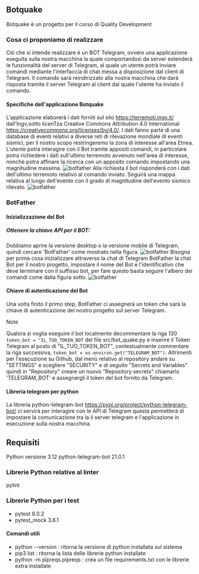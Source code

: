 ## Botquake
Botquake è un progetto per il corso di Quality Development
### Cosa ci proponiamo di realizzare
Ciò che si intende realizzare è un BOT Telegram, ovvero una applicazione eseguita sulla nostra macchina la quale comportandosi da server estenderà le funzionalità del server di Telegram, al quale un utente potrà inviare comandi mediante l'interfaccia di chat messa a disposizione dal client di Telegram. Il comando sarà reindirizzato alla nostra macchina che darà risposta tramite il server Telegram al client dal quale l'utente ha inviato il comando.
#### Specifiche dell'applicazione Botquake
L'applicazione elaborerà i dati forniti sul sito https://terremoti.ingv.it/ dall'Ingv,sotto licenTza Creative Commons Attribution 4.0 International https://creativecommons.org/licenses/by/4.0/.
I dati fanno parte di una database di eventi relativi a diverse reti di rilevazione mondiale di eventi sismici, per il nostro scopo restringeremo la zona di interesse all'area Etnea.
L'utente potrà interagire con il Bot tramite appositi comandi, in particolare potra richiedere i dati sull'ultimo terremoto avvenuto nell'area di interesse, nonchè potra affinare la ricerca con un apposito comando impostando una magnitudine massima.
![botfather](images/botquake_01.jpg)
Alla richiesta il bot risponderà con i dati dell'ultimo terremoto relativo al comando inviato.
Seguirà una mappa relativa al luogo dell'evento con il grado di magnitudine dell'evento sismico rilevato.
![botfather](images/botquake_02.jpg)


 
### BotFather 
#### Inizializzazione del Bot
##### Ottenere la chiave API per il BOT:
Dobbiamo aprire la versione desktop o la versione mobile di Telegram, quindi cercare 'BotFather' come mostrato nella figura.
![botfather](images/botfather_01.jpg)
Bisogna per prima cosa inizializzare attraverso la chat di Telegram BotFather la chat Bot per il nostro progetto, impostare il nome del Bot e l'identificativo che deve terminare con il suffisso bot, per fare questo basta seguire l'albero dei comandi come dalla figura sotto.
![botfather](images/botfather_02.jpg)
#### Chiave di autenticazione del Bot
Una volta finito il primo step, BotFather ci assegnerà un token che sarà la chiave di autenticazione del nostro progetto sul server Telegram.
>[!Note]
>Qualora si voglia eseguire il bot localmente decommentare la riga 130
>`token_bot = "IL_TUO_TOKEN_BOT`
>del file src/bot_quake.py e inserire il Token Telegram al posto di "IL_TUO_TOKEN_BOT", contestualmente commentare la riga successiva,
>`token_bot = os.environ.get("TELEGRAM_BOT")`.
>Altrimenti per l'esecuzione su Github, dal menù relativo al repository andare su "SETTINGS" e scegliere "SECURITY" e di seguito "Secrets and Variables"
>quindi in "Repository" creare un nuovo "Repository secrets" chiamarlo 'TELEGRAM_BOT' e assegnargli il token del bot fornito da Telegram.

#### Libreria telegram per python
La libreria python-telegram-bot https://pypi.org/project/python-telegram-bot/ ci servirà per interagire con le API di Telegram questa permetterà di impostare la comunicazione tra la il server telegram e l'applicazione in esecuzione sulla nostra macchina.

## Requisiti
Python versione 3.12
python-telegram-bot 21.0.1
### Librerie Python relative al linter
pylint
### Librerie Python per i test
<ul>
    <li>pytest 8.0.2</li>
    <li>pytest_mock 3.6.1</li>
</ul>


#### Comandi utili
<ul>
    <li>python --version : ritorna la versione di python installata sul sistema</li>
    <li>pip3 list : ritorna la lista delle librerie python installate</li>
    <li>python -m  pipreqs.pipreqs : crea un file requirements.txt con le librerie extra installate </li>
</ul>







